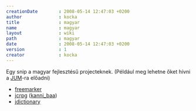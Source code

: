 ```yaml
---
creationDate        : 2008-05-14 12:47:03 +0200 
author              : kocka 
title               : magyar 
name                : magyar 
layout              : wiki 
path                : magyar 
date                : 2008-05-14 12:47:03 +0200 
version             : 1 
creator             : kocka 
---
```

Egy snip a magyar fejlesztésű projecteknek. (Például meg lehetne őket hívni a [JUM](Missing.html)-ra előadni)

*   [freemarker](FreeMarker.html)
*   [jcrpg](jcrpg.html) ([kanni_baa](kanni_baa.html))
*   [jdictionary](jDictionary.html)
